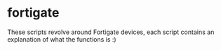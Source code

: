fortigate
=========

These scripts revolve around Fortigate devices, each script contains an explanation of what the functions is :)
